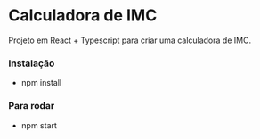 # Calculadora de IMC

Projeto em React + Typescript para criar uma calculadora de IMC.

### Instalação 
- npm install

### Para rodar 
- npm start